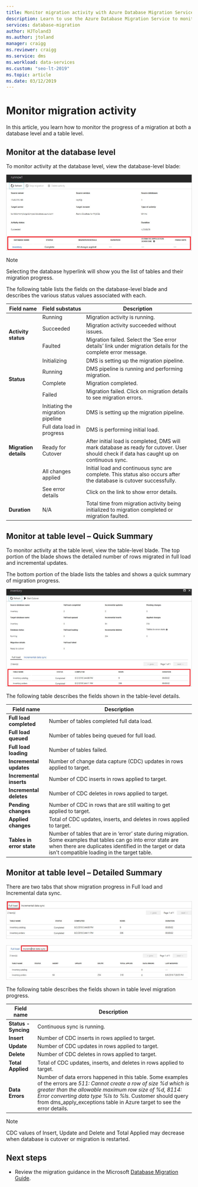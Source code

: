 ```yaml
---
title: Monitor migration activity with Azure Database Migration Service
description: Learn to use the Azure Database Migration Service to monitor migration activity.
services: database-migration
author: HJToland3
ms.author: jtoland
manager: craigg
ms.reviewer: craigg
ms.service: dms
ms.workload: data-services
ms.custom: "seo-lt-2019"
ms.topic: article
ms.date: 03/12/2019
---
```


# Monitor migration activity
In this article, you learn how to monitor the progress of a migration at both a database level and a table level.

## Monitor at the database level
To monitor activity at the database level, view the database-level blade:

![Database-level blade](media/how-to-monitor-migration-activity/dms-database-level-blade.png)

> [!NOTE]
> Selecting the database hyperlink will show you the list of tables and their migration progress.

The following table lists the fields on the database-level blade and describes the various status values associated with each.

<table id='overview' class='overview'>
  <thead>
    <tr>
      <th class="x-hidden-focus"><strong>Field name</strong></th>
      <th><strong>Field substatus</strong></th>
      <th><strong>Description</strong></th>
    </tr>
  </thead>
  <tbody>
    <tr>
      <td rowspan="3" class="ActivityStatus"><strong>Activity status</strong></td>
      <td>Running</td>
      <td>Migration activity is running.</td>
    </tr>
    <tr>
      <td>Succeeded</td>
      <td>Migration activity succeeded without issues.</td>
    </tr>
    <tr>
      <td>Faulted</td>
      <td>Migration failed. Select the ‘See error details’ link under migration details for the complete error message.</td>
    </tr>
    <tr>
      <td rowspan="4" class="Status"><strong>Status</strong></td>
      <td>Initializing</td>
      <td>DMS is setting up the migration pipeline.</td>
    </tr>
    <tr>
      <td>Running</td>
      <td>DMS pipeline is running and performing migration.</td>
    </tr>
    <tr>
      <td>Complete</td>
      <td>Migration completed.</td>
    </tr>
    <tr>
      <td>Failed</td>
      <td>Migration failed. Click on migration details to see migration errors.</td>
    </tr>
    <tr>
      <td rowspan="5" class="migration-details"><strong>Migration details</strong></td>
      <td>Initiating the migration pipeline</td>
      <td>DMS is setting up the migration pipeline.</td>
    </tr>
    <tr>
      <td>Full data load in progress</td>
      <td>DMS is performing initial load.</td>
    </tr>
    <tr>
      <td>Ready for Cutover</td>
      <td>After initial load is completed, DMS will mark database as ready for cutover. User should check if data has caught up on continuous sync.</td>
    </tr>
    <tr>
      <td>All changes applied</td>
      <td>Initial load and continuous sync are complete. This status also occurs after the database is cutover successfully.</td>
    </tr>
    <tr>
      <td>See error details</td>
      <td>Click on the link to show error details.</td>
    </tr>
    <tr>
      <td rowspan="1" class="duration"><strong>Duration</strong></td>
      <td>N/A</td>
      <td>Total time from migration activity being initialized to migration completed or migration faulted.</td>
    </tr>
     </tbody>
</table>

## Monitor at table level – Quick Summary
To monitor activity at the table level, view the table-level blade. The top portion of the blade shows the detailed number of rows migrated in full load and incremental updates. 

The bottom portion of the blade lists the tables and shows a quick summary of migration progress.

![Table-level blade - quick summary](media/how-to-monitor-migration-activity/dms-table-level-blade-summary.png)

The following table describes the fields shown in the table-level details.

| Field name        | Description       |
| ------------- | ------------- |
| **Full load completed**      | Number of tables completed full data load. |
| **Full load queued**      | Number of tables being queued for full load.      |
| **Full load loading** | Number of tables failed.      |
| **Incremental updates**      | Number of change data capture (CDC) updates in rows applied to target. |
| **Incremental inserts**      | Number of CDC inserts in rows applied to target.      |
| **Incremental deletes** | Number of CDC deletes in rows applied to target.      |
| **Pending changes**      | Number of CDC in rows that are still waiting to get applied to target. |
| **Applied changes**      | Total of CDC updates, inserts, and deletes in rows applied to target.      |
| **Tables in error state** | Number of tables that are in ‘error’ state during migration. Some examples that tables can go into error state are when there are duplicates identified in the target or data isn't compatible loading in the target table.      |

## Monitor at table level – Detailed Summary
There are two tabs that show migration progress in Full load and Incremental data sync.
	
![Full load tab](media/how-to-monitor-migration-activity/dms-full-load-tab.png)

![Incremental data sync tab](media/how-to-monitor-migration-activity/dms-incremental-data-sync-tab.png)

The following table describes the fields shown in table level migration progress.

| Field name        | Description       |
| ------------- | ------------- |
| **Status - Syncing**      | Continuous sync is running. |
| **Insert**      | Number of CDC inserts in rows applied to target.      |
| **Update** | Number of CDC updates in rows applied to target.      |
| **Delete**      | Number of CDC deletes in rows applied to target. |
| **Total Applied**      | Total of CDC updates, inserts, and deletes in rows applied to target. |
| **Data Errors** | Number of data errors happened in this table. Some examples of the errors are *511: Cannot create a row of size %d which is greater than the allowable maximum row size of %d, 8114: Error converting data type %ls to %ls.*  Customer should query from dms_apply_exceptions table in Azure target to see the error details.    |

> [!NOTE]
> CDC values of Insert, Update and Delete and Total Applied may decrease when database is cutover or migration is restarted.

## Next steps
- Review the migration guidance in the Microsoft [Database Migration Guide](https://datamigration.microsoft.com/).